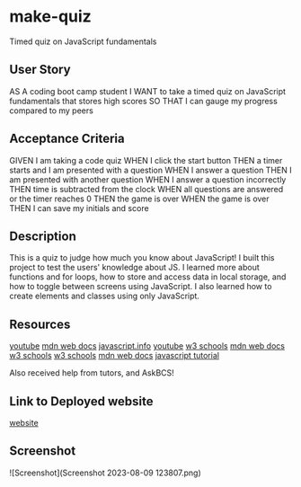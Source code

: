 # make-quiz
Timed quiz on JavaScript fundamentals

## User Story
AS A coding boot camp student
I WANT to take a timed quiz on JavaScript fundamentals that stores high scores
SO THAT I can gauge my progress compared to my peers

## Acceptance Criteria
GIVEN I am taking a code quiz
WHEN I click the start button
THEN a timer starts and I am presented with a question
WHEN I answer a question
THEN I am presented with another question
WHEN I answer a question incorrectly
THEN time is subtracted from the clock
WHEN all questions are answered or the timer reaches 0
THEN the game is over
WHEN the game is over
THEN I can save my initials and score

## Description
This is a quiz to judge how much you know about JavaScript! I built this project to test the users' knowledge about JS. I learned more about functions and for loops, how to store and access data in local storage, and how to toggle between screens using JavaScript. I also learned how to create elements and classes using only JavaScript.

## Resources 
[youtube](https://www.youtube.com/watch?v=riDzcEQbX6k&t=910s)
[mdn web docs](https://developer.mozilla.org/en-US/docs/Web/CSS/grid)
[javascript.info](https://javascript.info/introduction-browser-events)
[youtube](https://www.youtube.com/watch?v=4piMZDO5IOI&list=WL&index=35&t=20s)
[w3 schools](https://www.w3schools.com/jsref/jsref_push.asp)
[mdn web docs](https://developer.mozilla.org/en-US/docs/Web/API/Element/append)
[w3 schools](https://www.w3schools.com/js/js_loop_for.asp)
[w3 schools](https://www.w3schools.com/js/js_htmldom_nodes.asp)
[mdn web docs](https://developer.mozilla.org/en-US/docs/Web/API/Document/createElement)
[javascript tutorial](https://www.javascripttutorial.net/javascript-dom/javascript-append/)

Also received help from tutors, and AskBCS!

## Link to Deployed website
[website](https://bloodymajima.github.io/make-quiz/)

## Screenshot 
![Screenshot](Screenshot 2023-08-09 123807.png)
